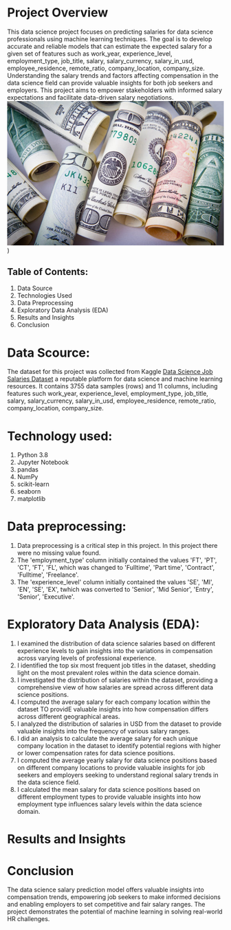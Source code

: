 # Project Overview
This data science project focuses on predicting salaries for data science professionals using machine learning techniques. The goal is to develop accurate and reliable models that can estimate the expected salary for a given set of features such as work_year, experience_level, employment_type, job_title, salary, salary_currency, salary_in_usd, employee_residence, remote_ratio, company_location, company_size.
Understanding the salary trends and factors affecting compensation in the data science field can provide valuable insights for both job seekers and employers. This project aims to empower stakeholders with informed salary expectations and facilitate data-driven salary negotiations.
![money](https://github.com/oluwayemisi1/Data-Science-Salaries-prediction/blob/main/money.jpeg))

## Table of Contents:
  1. Data Source
  2. Technologies Used
  3. Data Preprocessing
  4. Exploratory Data Analysis (EDA)
  5. Results and Insights
  6. Conclusion

# Data Scource:
The dataset for this project was collected from Kaggle [Data Science Job Salaries Dataset](https://www.kaggle.com/datasets/arnabchaki/data-science-salaries-2023) a reputable platform for data science and machine learning resources. It contains 3755 data samples (rows) and 11 columns, including features such  work_year, experience_level, employment_type, job_title, salary, salary_currency, salary_in_usd, employee_residence, remote_ratio, company_location, company_size.

# Technology used:
  1. Python 3.8
  2. Jupyter Notebook
  3. pandas
  4. NumPy
  5. scikit-learn
  6. seaborn
  7. matplotlib

# Data preprocessing:
  1. Data preprocessing is a critical step in this project. In this project there were no missing value found.
  2. The 'employment_type' column initially contained the values 'FT', 'PT', 'CT', 'FT', 'FL', which was changed to 'Fulltime', 'Part time', 'Contract', 'Fulltime', 'Freelance'.
  3. The 'experience_level' column initially contained the values 'SE', 'MI', 'EN', 'SE', 'EX', twhich was converted to 'Senior', 'Mid Senior', 'Entry', 'Senior', 'Executive'.

# Exploratory Data Analysis (EDA):
  1. I examined the distribution of data science salaries based on different experience levels to gain insights into the variations in compensation across varying levels of professional experience.
  2. I identified the top six most frequent job titles in the dataset, shedding light on the most prevalent roles within the data science domain.
  3. I investigated the distribution of salaries within the dataset, providing a comprehensive view of how salaries are spread across different data science positions.
  4. I computed the average salary for each company location within the dataset TO providE valuable insights into how compensation differs across different geographical areas.
  5. I analyzed the distribution of salaries in USD from the dataset to provide valuable insights into the frequency of various salary ranges.
  6. I did an analysis to calculate the average salary for each unique company location in the dataset to identify potential regions with higher or lower compensation rates for data science positions.
  7. I computed the average yearly salary for data science positions based on different company locations to provide valuable insights for job seekers and employers seeking to understand regional salary trends in the data science field.
  8. I calculated the mean salary for data science positions based on different employment types to provide valuable insights into how employment type influences salary levels within the data science domain.

# Results and Insights


# Conclusion 
The data science salary prediction model offers valuable insights into compensation trends, empowering job seekers to make informed decisions and enabling employers to set competitive and fair salary ranges. The project demonstrates the potential of machine learning in solving real-world HR challenges.
